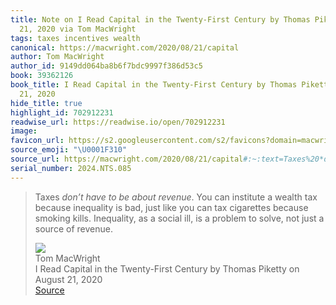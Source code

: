 ```yaml
---
title: Note on I Read Capital in the Twenty-First Century by Thomas Piketty on August
  21, 2020 via Tom MacWright
tags: taxes incentives wealth
canonical: https://macwright.com/2020/08/21/capital
author: Tom MacWright
author_id: 9149dd064ba8b6f7bdc9997f386d53c5
book: 39362126
book_title: I Read Capital in the Twenty-First Century by Thomas Piketty on August
  21, 2020
hide_title: true
highlight_id: 702912231
readwise_url: https://readwise.io/open/702912231
image:
favicon_url: https://s2.googleusercontent.com/s2/favicons?domain=macwright.com
source_emoji: "\U0001F310"
source_url: https://macwright.com/2020/08/21/capital#:~:text=Taxes%20*don%E2%80%99t%20have,source%20of%20revenue.
serial_number: 2024.NTS.085
---
```

> Taxes *don’t have to be about revenue*. You can institute a wealth tax because inequality is bad, just like you can tax cigarettes because smoking kills. Inequality, as a social ill, is a problem to solve, not just a source of revenue.
> <div class="quoteback-footer"><div class="quoteback-avatar"><img class="mini-favicon" src="https://s2.googleusercontent.com/s2/favicons?domain=macwright.com"></div><div class="quoteback-metadata"><div class="metadata-inner"><span style="display:none">FROM:</span><div aria-label="Tom MacWright" class="quoteback-author"> Tom MacWright</div><div aria-label="I Read Capital in the Twenty-First Century by Thomas Piketty on August 21, 2020" class="quoteback-title"> I Read Capital in the Twenty-First Century by Thomas Piketty on August 21, 2020</div></div></div><div class="quoteback-backlink"><a target="_blank" aria-label="go to the full text of this quotation" rel="noopener" href="https://macwright.com/2020/08/21/capital#:~:text=Taxes%20*don%E2%80%99t%20have,source%20of%20revenue." class="quoteback-arrow"> Source</a></div></div>